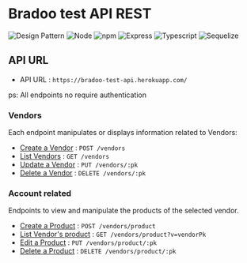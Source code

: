# Bradoo test API REST

![Design Pattern](https://img.shields.io/badge/Backend_Design_Pattern-SOLID-success?style=flat)
![Node](https://img.shields.io/badge/Node-v14.8.0-success?style=flat)
![npm](https://img.shields.io/badge/npm-v6.14.7-success?style=flat)
![Express](https://img.shields.io/badge/Express-v4.17.1-success?style=flat)
![Typescript](https://img.shields.io/badge/Typescript-v4.0.3-success?style=flat)
![Sequelize](https://img.shields.io/badge/Sequelize-v6.3.5-success?style=flat)

## API URL

* API URL : `https://bradoo-test-api.herokuapp.com/`

ps: All endpoints no require authentication

### Vendors

Each endpoint manipulates or displays information related to Vendors:

* [Create a Vendor](docs/vendors/post.md) : `POST /vendors`
* [List Vendors](docs/vendors/get.md) : `GET /vendors`
* [Update a Vendor](docs/vendors/put.md) : `PUT /vendors/:pk`
* [Delete a Vendor](docs/vendors/delete.md) : `DELETE /vendors/:pk`

### Account related

Endpoints to view and manipulate the products of the selected vendor.

* [Create a Product](accounts/get.md) : `POST /vendors/product`
* [List Vendor's product](accounts/post.md) : `GET /vendors/product?v=vendorPk`
* [Edit a Product](accounts/pk/get.md) : `PUT /vendors/product/:pk`
* [Delete a Product](accounts/pk/put.md) : `DELETE /vendors/product/:pk`
